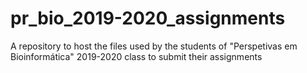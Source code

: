 # pr_bio_2019-2020_assignments
A repository to host the files used by the students of "Perspetivas em Bioinformática" 2019-2020 class to submit their assignments
